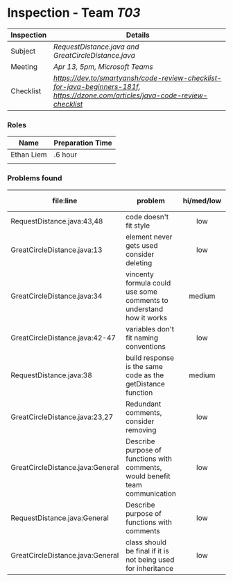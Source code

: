 # Inspection - Team *T03* 
 
| Inspection | Details |
| ----- | ----- |
| Subject | *RequestDistance.java and GreatCircleDistance.java* |
| Meeting | *Apr 13, 5pm, Microsoft Teams* |
| Checklist | *https://dev.to/smartyansh/code-review-checklist-for-java-beginners-181f, https://dzone.com/articles/java-code-review-checklist* |

### Roles

| Name | Preparation Time |
| ---- | ---- |
| Ethan Liem | .6 hour |
|  |  |

### Problems found

| file:line | problem | hi/med/low | who found | github#  |
| --- | --- | :---: | :---: | --- |
| RequestDistance.java:43,48 | code doesn't fit style| low | Ethan Liem | |
| GreatCircleDistance.java:13 | element never gets used consider deleting | low | Ethan Liem | |
| GreatCircleDistance.java:34 | vincenty formula could use some comments to understand how it works| medium | Ethan Liem | |
| GreatCircleDistance.java:42-47 | variables don't fit naming conventions | low | Ethan Liem | |
| RequestDistance.java:38 | build response is the same code as the getDistance function | medium | Ethan Liem | |
| GreatCircleDistance.java:23,27 | Redundant comments, consider removing | low | Axel Wahlstrom | rwahlst |
| GreatCircleDistance.java:General | Describe purpose of functions with comments, would benefit team communication | low | Axel Wahlstrom | rwahlst |
| RequestDistance.java:General  | Describe purpose of functions with comments | low | Axel Wahlstrom | rwahlst |
| GreatCircleDistance.java:General | class should be final if it is not being used for inheritance | low | Axel Wahlstrom | rwahlst |

